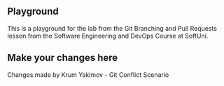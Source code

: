 Playground
---

This is a playground for the lab from the Git Branching and Pull Requests lesson from the Software Engineering and DevOps Course at SoftUni.

Make your changes here
---

Changes made by Krum Yakimov - Git Conflict Scenario

